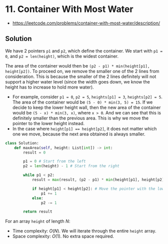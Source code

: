 # 11. Container With Most Water

- https://leetcode.com/problems/container-with-most-water/description/

## Solution

We have 2 pointers `p1` and `p2`, which define the container. We start with `p1 = 0`, and `p2 = len(height)`, which is the widest container. 

The area of the container would then be `(p2 - p1) * min(height[p1], height[p2])`. To proceed on, we remove the smaller one of the 2 lines from consideration. This is because the smaller of the 2 lines definitely will not support a higher water level (since the width goes down, we know the height has to increase to hold more water).
- For example, consider `p1 = 0`, `p2 = 5`, `heights[p1] = 3`, `heights[p2] = 5`. The area of the container would be `(5 - 0) * min(3, 5) = 15`. If we decide to keep the lower height wall, then the new area of the container would be `(5 - x) * min(3, x)`, where `x > 0`. And we can see that this is definitely smaller than the previous area. This is why we move the pointer to the lower height instead.
- In the case where `height[p1] == height[p2]`, it does not matter which one we move, because the next area obtained is always smaller.

```py
class Solution:
    def maxArea(self, height: List[int]) -> int:
        result = 0

        p1 = 0 # Start from the left
        p2 = len(height) - 1 # Start from the right

        while p1 < p2:
            result = max(result, (p2 - p1) * min(height[p1], height[p2])) # Update the max area

            if height[p1] < height[p2]: # Move the pointer with the lower height
                p1 += 1
            else:
                p2 -= 1

        return result
```

For an array `height` of length $N$:
- Time complexity: $O(N)$. We will iterate through the entire `height` array.
- Space complexity: $O(1)$. No extra space required.